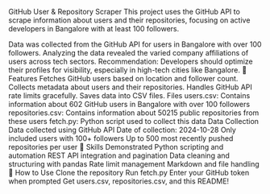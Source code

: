 GitHub User & Repository Scraper
This project uses the GitHub API to scrape information about users and their repositories, focusing on active developers in Bangalore with at least 100 followers.

Data was collected from the GitHub API for users in Bangalore with over 100 followers.
Analyzing the data revealed the varied company affiliations of users across tech sectors.
Recommendation: Developers should optimize their profiles for visibility, especially in high-tech cities like Bangalore.
🚀 Features
Fetches GitHub users based on location and follower count.
Collects metadata about users and their repositories.
Handles GitHub API rate limits gracefully.
Saves data into CSV files.
Files
users.csv: Contains information about 602 GitHub users in Bangalore with over 100 followers
repositories.csv: Contains information about 50215 public repositories from these users
fetch.py: Python script used to collect this data
Data Collection
Data collected using GitHub API
Date of collection: 2024-10-28
Only included users with 100+ followers
Up to 500 most recently pushed repositories per user
🧠 Skills Demonstrated
Python scripting and automation
REST API integration and pagination
Data cleaning and structuring with pandas
Rate limit management
Markdown and file handling
📌 How to Use
Clone the repository
Run fetch.py
Enter your GitHub token when prompted
Get users.csv, repositories.csv, and this README!
